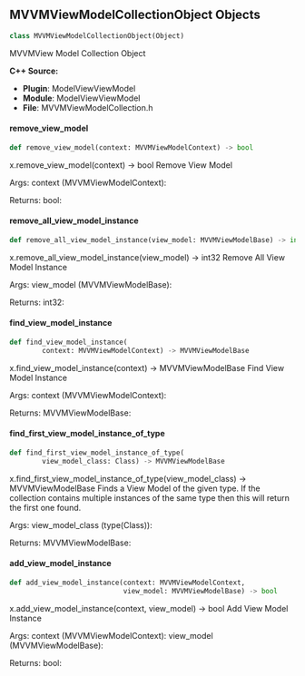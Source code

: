 ## MVVMViewModelCollectionObject Objects

```python
class MVVMViewModelCollectionObject(Object)
```

MVVMView Model Collection Object

**C++ Source:**

- **Plugin**: ModelViewViewModel
- **Module**: ModelViewViewModel
- **File**: MVVMViewModelCollection.h

<a id="unreal.MVVMViewModelCollectionObject.remove_view_model"></a>

#### remove_view_model

```python
def remove_view_model(context: MVVMViewModelContext) -> bool
```

x.remove_view_model(context) -> bool
Remove View Model

Args:
    context (MVVMViewModelContext): 

Returns:
    bool:

<a id="unreal.MVVMViewModelCollectionObject.remove_all_view_model_instance"></a>

#### remove_all_view_model_instance

```python
def remove_all_view_model_instance(view_model: MVVMViewModelBase) -> int
```

x.remove_all_view_model_instance(view_model) -> int32
Remove All View Model Instance

Args:
    view_model (MVVMViewModelBase): 

Returns:
    int32:

<a id="unreal.MVVMViewModelCollectionObject.find_view_model_instance"></a>

#### find_view_model_instance

```python
def find_view_model_instance(
        context: MVVMViewModelContext) -> MVVMViewModelBase
```

x.find_view_model_instance(context) -> MVVMViewModelBase
Find View Model Instance

Args:
    context (MVVMViewModelContext): 

Returns:
    MVVMViewModelBase:

<a id="unreal.MVVMViewModelCollectionObject.find_first_view_model_instance_of_type"></a>

#### find_first_view_model_instance_of_type

```python
def find_first_view_model_instance_of_type(
        view_model_class: Class) -> MVVMViewModelBase
```

x.find_first_view_model_instance_of_type(view_model_class) -> MVVMViewModelBase
Finds a View Model of the given type.
If the collection contains multiple instances of the same type then this will return the first one found.

Args:
    view_model_class (type(Class)): 

Returns:
    MVVMViewModelBase:

<a id="unreal.MVVMViewModelCollectionObject.add_view_model_instance"></a>

#### add_view_model_instance

```python
def add_view_model_instance(context: MVVMViewModelContext,
                            view_model: MVVMViewModelBase) -> bool
```

x.add_view_model_instance(context, view_model) -> bool
Add View Model Instance

Args:
    context (MVVMViewModelContext): 
    view_model (MVVMViewModelBase): 

Returns:
    bool:

<a id="unreal.MVVMViewModelContextResolver"></a>